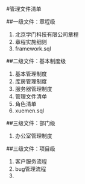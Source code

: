 #管理文件清单

##一级文件：章程级
1. 北京学门科技有限公司章程
1. 章程实施细则
1. framework.sql

##二级文件：基本制度级
1. 基本管理制度
1. 库房管理制度
1. 服务器管理制度
1. 管理文件清单
1. 角色清单
1. xuemen.sql

##三级文件：部门级
1. 办公室管理制度

##三级文件：项目级
1. 客户服务流程
1. bug管理流程
1. 